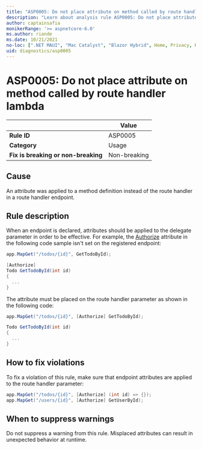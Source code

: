```yaml
---
title: "ASP0005: Do not place attribute on method called by route handler lambda"
description: "Learn about analysis rule ASP0005: Do not place attribute on method called by route handler lambda"
author: captainsafia
monikerRange: '>= aspnetcore-6.0'
ms.author: riande
ms.date: 10/21/2021
no-loc: [".NET MAUI", "Mac Catalyst", "Blazor Hybrid", Home, Privacy, Kestrel, appsettings.json, "ASP.NET Core Identity", cookie, Cookie, Blazor, "Blazor Server", "Blazor WebAssembly", "Identity", "Let's Encrypt", Razor, SignalR]
uid: diagnostics/asp0005
---
```

# ASP0005: Do not place attribute on method called by route handler lambda

| | Value |
|-|-|
| **Rule ID** |ASP0005|
| **Category** |Usage|
| **Fix is breaking or non-breaking** |Non-breaking|

## Cause

An attribute was applied to a method definition instead of the route handler in a route handler endpoint.

## Rule description

When an endpoint is declared, attributes should be applied to the delegate parameter in order to be effective. For example, the [Authorize](xref:Microsoft.AspNetCore.Authorization.AuthorizeAttribute) attribute in the following code sample isn't set on the registered endpoint:

```csharp
app.MapGet("/todos/{id}", GetTodoById);

[Authorize]
Todo GetTodoById(int id)
{
  ...
}
```

The attribute must be placed on the route handler parameter as shown in the following code:


```csharp
app.MapGet("/todos/{id}", [Authorize] GetTodoById);

Todo GetTodoById(int id)
{
  ...
}
```

## How to fix violations

To fix a violation of this rule, make sure that endpoint attributes are applied to the route handler parameter:

```csharp
app.MapGet("/todos/{id}", [Authorize] (int id) => {});
app.MapGet("/users/{id}", [Authorize] GetUserById);
```

## When to suppress warnings

Do not suppress a warning from this rule. Misplaced attributes can result in unexpected behavior at runtime.
